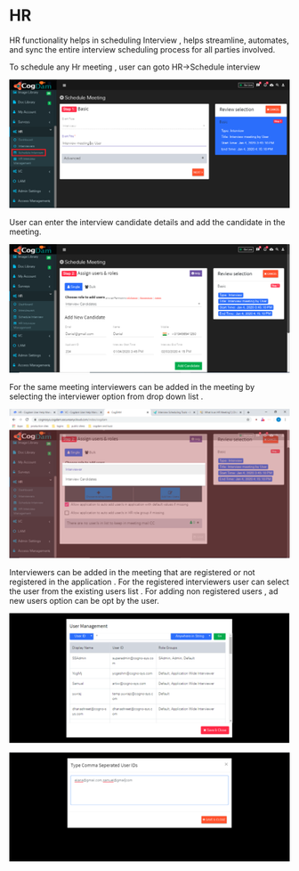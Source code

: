 # HR

HR functionality helps in scheduling Interview , helps streamline, automates, and sync the entire interview scheduling process for all parties involved.

To schedule any Hr meeting , user can goto HR-&gt;Schedule interview

![](.gitbook/assets/interviewe-shcedule%20%281%29.PNG)

User can enter the interview candidate details and add the candidate in the meeting.

![](.gitbook/assets/interview-candidate-info.PNG)

For the same meeting interviewers can be added in the meeting by selecting the interviewer option from drop down list .

![](.gitbook/assets/interviewer-select.PNG)

Interviewers can be added in the meeting that are registered or not registered in the application . For the registered interviewers user can select the user from the existing users list . For adding non registered users , ad new users option can be opt by the user.

![Select existing registered users](.gitbook/assets/choose-existing-users.PNG)

![Add new not registered users](.gitbook/assets/add-new-interviewer.PNG)

